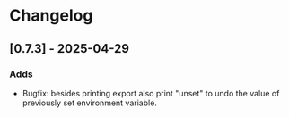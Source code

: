 # Changelog

## [0.7.3] - 2025-04-29

### Adds

- Bugfix: besides printing export also print "unset" to undo the
  value of previously set environment variable.
